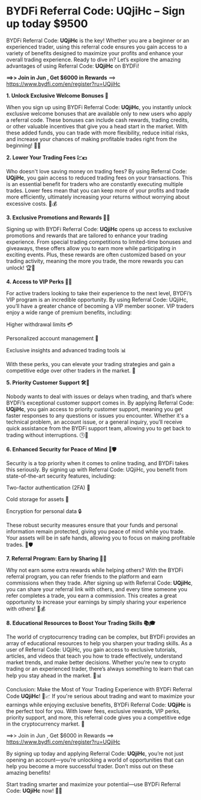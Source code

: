# BYDFi Referral Code: UQjiHc – Sign up today $9500

BYDFi Referral Code: **UQjiHc** is the key! Whether you are a beginner or an experienced trader, using this referral code ensures you gain access to a variety of benefits designed to maximize your profits and enhance your overall trading experience. Ready to dive in? Let’s explore the amazing advantages of using Referral Code: **UQjiHc** on BYDFi! 

**==>> Join in Jun , Get $6000 in Rewards** ==> https://www.bydfi.com/en/register?ru=UQjiHc

**1. Unlock Exclusive Welcome Bonuses 🎁**

When you sign up using BYDFi Referral Code: **UQjiHc**, you instantly unlock exclusive welcome bonuses that are available only to new users who apply a referral code. These bonuses can include cash rewards, trading credits, or other valuable incentives that give you a head start in the market. With these added funds, you can trade with more flexibility, reduce initial risks, and increase your chances of making profitable trades right from the beginning! 💸🚀

**2. Lower Your Trading Fees 💹💵**

Who doesn't love saving money on trading fees? By using Referral Code: **UQjiHc**, you gain access to reduced trading fees on your transactions. This is an essential benefit for traders who are constantly executing multiple trades. Lower fees mean that you can keep more of your profits and trade more efficiently, ultimately increasing your returns without worrying about excessive costs. 🏦💰

**3. Exclusive Promotions and Rewards 🎉🎯**

Signing up with BYDFi Referral Code: **UQjiHc** opens up access to exclusive promotions and rewards that are tailored to enhance your trading experience. From special trading competitions to limited-time bonuses and giveaways, these offers allow you to earn more while participating in exciting events. Plus, these rewards are often customized based on your trading activity, meaning the more you trade, the more rewards you can unlock! 🏆🎁

**4. Access to VIP Perks 🏅💼**

For active traders looking to take their experience to the next level, BYDFi’s VIP program is an incredible opportunity. By using Referral Code: UQjiHc, you’ll have a greater chance of becoming a VIP member sooner. VIP traders enjoy a wide range of premium benefits, including:

Higher withdrawal limits 💳

Personalized account management 🤝

Exclusive insights and advanced trading tools 📊

With these perks, you can elevate your trading strategies and gain a competitive edge over other traders in the market. 🌟

**5. Priority Customer Support 🛠️💬**

Nobody wants to deal with issues or delays when trading, and that’s where BYDFi’s exceptional customer support comes in. By applying Referral Code: **UQjiHc**, you gain access to priority customer support, meaning you get faster responses to any questions or issues you encounter. Whether it's a technical problem, an account issue, or a general inquiry, you’ll receive quick assistance from the BYDFi support team, allowing you to get back to trading without interruptions. 🕒🔧

**6. Enhanced Security for Peace of Mind 🔐🛡️**

Security is a top priority when it comes to online trading, and BYDFi takes this seriously. By signing up with Referral Code: UQjiHc, you benefit from state-of-the-art security features, including:

Two-factor authentication (2FA) 🔑

Cold storage for assets 🏦

Encryption for personal data 🔒

These robust security measures ensure that your funds and personal information remain protected, giving you peace of mind while you trade. Your assets will be in safe hands, allowing you to focus on making profitable trades. 💼🛡️

**7. Referral Program: Earn by Sharing 💸👥**

Why not earn some extra rewards while helping others? With the BYDFi referral program, you can refer friends to the platform and earn commissions when they trade. After signing up with Referral Code: **UQjiHc**, you can share your referral link with others, and every time someone you refer completes a trade, you earn a commission. This creates a great opportunity to increase your earnings by simply sharing your experience with others! 📢💰

**8. Educational Resources to Boost Your Trading Skills 📚🎓**

The world of cryptocurrency trading can be complex, but BYDFi provides an array of educational resources to help you sharpen your trading skills. As a user of Referral Code: UQjiHc, you gain access to exclusive tutorials, articles, and videos that teach you how to trade effectively, understand market trends, and make better decisions. Whether you’re new to crypto trading or an experienced trader, there’s always something to learn that can help you stay ahead in the market. 🧠📊

Conclusion: Make the Most of Your Trading Experience with BYDFi Referral Code **UQjiHc**! 🚀📈 If you're serious about trading and want to maximize your earnings while enjoying exclusive benefits, BYDFi Referral Code: **UQjiHc** is the perfect tool for you. With lower fees, exclusive rewards, VIP perks, priority support, and more, this referral code gives you a competitive edge in the cryptocurrency market. 🌟

==>> Join in Jun , Get $6000 in Rewards ==> https://www.bydfi.com/en/register?ru=UQjiHc

By signing up today and applying Referral Code: **UQjiHc**, you’re not just opening an account—you’re unlocking a world of opportunities that can help you become a more successful trader. Don’t miss out on these amazing benefits!

Start trading smarter and maximize your potential—use BYDFi Referral Code: **UQjiHc** now! 🎉💥
